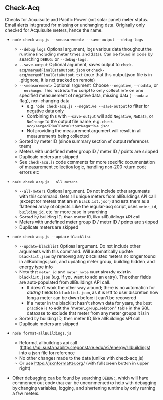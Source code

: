 ## Check-Acq

Checks for Acquisuite and Pacific Power (not solar panel) meter status. Email alerts integrated for missing or unchanging data. Originally only checked for Acquisuite meters, hence the name.

- `node check-acq.js --<measurement> --save-output --debug-logs`
  - `--debug-logs` Optional argument, logs various data throughout the runtime (including meter times and data). Can be found in code by searching `DEBUG:` or `--debug-logs`.
  - `--save-output` Optional argument, saves output to `check-acq/mergedFinalDataOutput.json` or `check-acq/mergedFinalDataOutput.txt` (note that this output.json file is in .gitignore, it is not tracked on remote)
  - `--<measurement>` Optional argument. Choose `--negative`, `--nodata`, or `--nochange`. This restricts the script to only collect info on one specified measurement of negative data, missing data (`--nodata` flag), non-changing data
    - e.g. `node check-acq.js --negative --save-output` to filter for negative data only
    - Combining this with `--save-output` will add `Negative`, `NoData`, or `NoChange` to the output file name, e.g. `check-acq/mergedFinalDataOutputNegative.json`
    - Not providing the measurement argument will result in all measurements being collected
  - Sorted by meter ID (since summary section of output references them)
  - Meters with undefined meter group ID / meter ID / points are skipped
  - Duplicate meters are skipped
  - See `check-acq.js` code comments for more specific documentation of measurement collection logic, handling non-200 return code errors etc
- `node check-acq.js --all-meters`
  - `--all-meters` Optional argument. Do not include other arguments with this command. Gets all unique meters from allBuildings API call (except for meters that are in `blacklist.json`) and lists them as a flattened array of objects. Like the regular-acq script, uses `meter_id`, `building_id`, etc for more ease in searching
  - Sorted by building ID, then meter ID, like allBuildings API call
  - Meters with undefined meter group ID / meter ID / points are skipped
  - Duplicate meters are skipped
- `node check-acq.js --update-blacklist`
  - `--update-blacklist` Optional argument. Do not include other arguments with this command. Will automatically update
    `blacklist.json` by removing any blacklisted meters no longer found in allBuildings.json, and updating meter group, building hidden, and energy type info
  - Note that `meter_id` and `meter_note` must already exist in `blacklist.json` (e.g. if you want to add an entry). The other fields are auto-populated from allBuildings API call.
    - It doesn't work the other way around; there is no automation for _adding_ fields to `blacklist.json`, as it is left to user discretion how long a meter can be down before it can't be recovered
    - If a meter in the blacklist hasn't shown data for years, the best practice is to edit the "meter_group_relation" table in the SQL database to exclude that meter from any meter groups it is in
  - Sorted by building ID, then meter ID, like allBuildings API call
  - Duplicate meters are skipped
- `node format-allBuildings.js`

  - Reformat allbuildings api call (https://api.sustainability.oregonstate.edu/v2/energy/allbuildings) into a json file for reference
  - No other changes made to the data (unlike with check-acq.js)
  - Or use https://jsonformatter.org/ (with fullscreen button in upper right)

- Other debugging can be found by searching `DEBUG:`, which will have commented out code that can be uncommented to help with debugging by changing variables, logging, and shortening runtime by only running a few meters.
